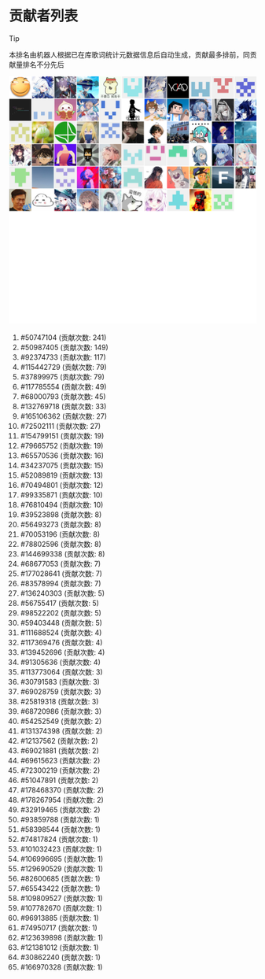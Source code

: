 # 贡献者列表

> [!TIP]
> 本排名由机器人根据已在库歌词统计元数据信息后自动生成，贡献最多排前，同贡献量排名不分先后

![贡献者头像画廊](./CONTRIBUTORS.svg)

1. #50747104 (贡献次数: 241)
2. #50987405 (贡献次数: 149)
3. #92374733 (贡献次数: 117)
4. #115442729 (贡献次数: 79)
5. #37899975 (贡献次数: 79)
6. #117785554 (贡献次数: 49)
7. #68000793 (贡献次数: 45)
8. #132769718 (贡献次数: 33)
9. #165106362 (贡献次数: 27)
10. #72502111 (贡献次数: 27)
11. #154799151 (贡献次数: 19)
12. #79665752 (贡献次数: 19)
13. #65570536 (贡献次数: 16)
14. #34237075 (贡献次数: 15)
15. #52089819 (贡献次数: 13)
16. #70494801 (贡献次数: 12)
17. #99335871 (贡献次数: 10)
18. #76810494 (贡献次数: 10)
19. #39523898 (贡献次数: 8)
20. #56493273 (贡献次数: 8)
21. #70053196 (贡献次数: 8)
22. #78802596 (贡献次数: 8)
23. #144699338 (贡献次数: 8)
24. #68677053 (贡献次数: 7)
25. #177028641 (贡献次数: 7)
26. #83578994 (贡献次数: 7)
27. #136240303 (贡献次数: 5)
28. #56755417 (贡献次数: 5)
29. #98522202 (贡献次数: 5)
30. #59403448 (贡献次数: 5)
31. #111688524 (贡献次数: 4)
32. #117369476 (贡献次数: 4)
33. #139452696 (贡献次数: 4)
34. #91305636 (贡献次数: 4)
35. #113773064 (贡献次数: 3)
36. #30791583 (贡献次数: 3)
37. #69028759 (贡献次数: 3)
38. #25819318 (贡献次数: 3)
39. #68720986 (贡献次数: 3)
40. #54252549 (贡献次数: 2)
41. #131374398 (贡献次数: 2)
42. #12137562 (贡献次数: 2)
43. #69021881 (贡献次数: 2)
44. #69615623 (贡献次数: 2)
45. #72300219 (贡献次数: 2)
46. #51047891 (贡献次数: 2)
47. #178468370 (贡献次数: 2)
48. #178267954 (贡献次数: 2)
49. #32919465 (贡献次数: 2)
50. #93859788 (贡献次数: 1)
51. #58398544 (贡献次数: 1)
52. #74817824 (贡献次数: 1)
53. #101032423 (贡献次数: 1)
54. #106996695 (贡献次数: 1)
55. #129690529 (贡献次数: 1)
56. #82600685 (贡献次数: 1)
57. #65543422 (贡献次数: 1)
58. #109809527 (贡献次数: 1)
59. #107782670 (贡献次数: 1)
60. #96913885 (贡献次数: 1)
61. #74950717 (贡献次数: 1)
62. #123639898 (贡献次数: 1)
63. #121381012 (贡献次数: 1)
64. #30862240 (贡献次数: 1)
65. #166970328 (贡献次数: 1)
